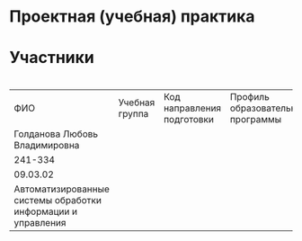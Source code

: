 # Проектная (учебная) практика
<h1>Участники<h1>
<table>
    <tr>
        <td>ФИО</td>
        <td>Учебная группа</td>
        <td>Код направления подготовки</td>
        <td>Профиль образовательной программы</td>
    </tr>
    <tr>
        <td>Голданова Любовь Владимировна</td>
    </tr>
    <tr>
        <td>241-334</td>
    </tr>
    <tr>
        <td>09.03.02</td>
    </tr>
  <tr>
        <td>Автоматизированные системы обработки информации и управления</td>
    </tr>
</table>
